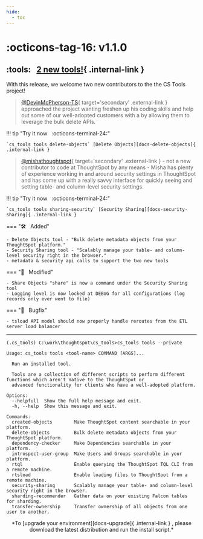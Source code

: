 ```yaml
---
hide:
  - toc
---
```


# :octicons-tag-16: v1.1.0
## :tools: &nbsp; [2 new tools!][gh-release]{ .internal-link }

With this release, we welcome two new contributors to the the CS Tools project!

> [@DevinMcPherson-TS][contrib-dph]{ target='secondary' .external-link } approached the project
wanting freshen up his coding skills and help out some of our well-adopted customers with
a by allowing them to leverage the bulk delete APIs.

!!! tip "Try it now &nbsp; :octicons-terminal-24:"

    `cs_tools tools delete-objects` [Delete Objects][docs-delete-objects]{ .internal-link }

> [@mishathoughtspot][contrib-misha]{ target='secondary' .external-link } - not a new contributor
to code at ThoughtSpot by any means - Misha has plenty of experience working in and around
security settings in ThoughtSpot and has come up with a really savvy interface for quickly
seeing and setting table- and column-level security settings.

!!! tip "Try it now &nbsp; :octicons-terminal-24:"
    
    `cs_tools tools sharing-security` [Security Sharing][docs-security-sharing]{ .internal-link }

=== ":hammer_and_wrench: &nbsp; Added"

    - Delete Objects tool - "Bulk delete metadata objects from your ThoughtSpot platform."
    - Security Sharing tool - "Scalably manage your table- and column-level security right in the browser."
    - metadata & security api calls to support the two new tools

=== ":wrench: &nbsp; Modified"

    - Share Objects "share" is now a command under the Security Sharing tool
    - Logging level is now locked at DEBUG for all configurations (log records only ever went to file)

=== ":bug: &nbsp; Bugfix"

    - tsload API model should now properly handle reroutes from the ETL server load balancer

---

```console
(.cs_tools) C:\work\thoughtspot\cs_tools>cs_tools tools --private

Usage: cs_tools tools <tool-name> COMMAND [ARGS]...

  Run an installed tool.

  Tools are a collection of different scripts to perform different functions which aren't native to the ThoughtSpot or
  advanced functionality for clients who have a well-adopted platform.

Options:
  --helpfull  Show the full help message and exit.
  -h, --help  Show this message and exit.

Commands:
  created-objects        Make ThoughtSpot content searchable in your platform.
  delete-objects         Bulk delete metadata objects from your ThoughtSpot platform.
  dependency-checker     Make Dependencies searchable in your platform.
  introspect-user-group  Make Users and Groups searchable in your platform.
  rtql                   Enable querying the ThoughtSpot TQL CLI from a remote machine.
  rtsload                Enable loading files to ThoughtSpot from a remote machine.
  security-sharing       Scalably manage your table- and column-level security right in the browser.
  sharding-recommender   Gather data on your existing Falcon tables for sharding.
  transfer-ownership     Transfer ownership of all objects from one user to another.
```

<center>*To [upgrade your environment][docs-upgrade]{ .internal-link } , please download
the latest distribution and run the install script.*</center>

[gh-release]: https://github.com/thoughtspot/cs_tools/releases/tag/v1.1.0
[contrib-dph]: https://github.com/DevinMcPherson-TS
[contrib-misha]: https://github.com/MishaThoughtSpot
[docs-delete-objects]: ../../cs-tools/delete-objects
[docs-security-sharing]: ../../cs-tools/delete-objects
[docs-upgrade]: ../how-to/install-upgrade-cs-tools
